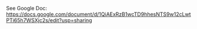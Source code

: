 See Google Doc: https://docs.google.com/document/d/1QiAExRzB1wcTD9hhesNTS9w12cLwtPTi65h7WSXjc2s/edit?usp=sharing